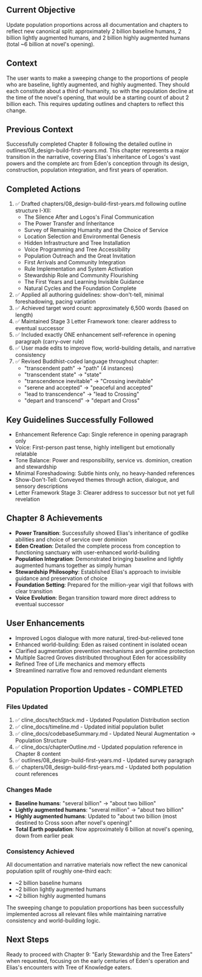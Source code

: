 ## Current Objective
Update population proportions across all documentation and chapters to reflect new canonical split: approximately 2 billion baseline humans, 2 billion lightly augmented humans, and 2 billion highly augmented humans (total ~6 billion at novel's opening).

## Context
The user wants to make a sweeping change to the proportions of people who are baseline, lightly augmented, and highly augmented. They should each constitute about a third of humanity, so with the population decline at the time of the novel's opening, that would be a starting count of about 2 billion each. This requires updating outlines and chapters to reflect this change.

## Previous Context
Successfully completed Chapter 8 following the detailed outline in outlines/08_design-build-first-years.md. This chapter represents a major transition in the narrative, covering Elias's inheritance of Logos's vast powers and the complete arc from Eden's conception through its design, construction, population integration, and first years of operation.

## Completed Actions
1. ✅ Drafted chapters/08_design-build-first-years.md following outline structure I-XII:
   - The Silence After and Logos's Final Communication
   - The Power Transfer and Inheritance
   - Survey of Remaining Humanity and the Choice of Service
   - Location Selection and Environmental Genesis
   - Hidden Infrastructure and Tree Installation
   - Voice Programming and Tree Accessibility
   - Population Outreach and the Great Invitation
   - First Arrivals and Community Integration
   - Rule Implementation and System Activation
   - Stewardship Role and Community Flourishing
   - The First Years and Learning Invisible Guidance
   - Natural Cycles and the Foundation Complete
2. ✅ Applied all authoring guidelines: show-don't-tell, minimal foreshadowing, pacing variation
3. ✅ Achieved target word count: approximately 6,500 words (based on length)
4. ✅ Maintained Stage 3 Letter Framework tone: clearer address to eventual successor
5. ✅ Included exactly ONE enhancement self-reference in opening paragraph (carry-over rule)
6. ✅ User made edits to improve flow, world-building details, and narrative consistency
7. ✅ Revised Buddhist-coded language throughout chapter:
   - "transcendent path" → "path" (4 instances)
   - "transcendent state" → "state"
   - "transcendence inevitable" → "Crossing inevitable"
   - "serene and accepted" → "peaceful and accepted"
   - "lead to transcendence" → "lead to Crossing"
   - "depart and transcend" → "depart and Cross"

## Key Guidelines Successfully Followed
- Enhancement Reference Cap: Single reference in opening paragraph only
- Voice: First-person past tense, highly intelligent but emotionally relatable
- Tone Balance: Power and responsibility, service vs. dominion, creation and stewardship
- Minimal Foreshadowing: Subtle hints only, no heavy-handed references
- Show-Don't-Tell: Conveyed themes through action, dialogue, and sensory descriptions
- Letter Framework Stage 3: Clearer address to successor but not yet full revelation

## Chapter 8 Achievements
- **Power Transition**: Successfully showed Elias's inheritance of godlike abilities and choice of service over dominion
- **Eden Creation**: Detailed the complete process from conception to functioning sanctuary with user-enhanced world-building
- **Population Integration**: Demonstrated bringing baseline and lightly augmented humans together as simply human
- **Stewardship Philosophy**: Established Elias's approach to invisible guidance and preservation of choice
- **Foundation Setting**: Prepared for the million-year vigil that follows with clear transition
- **Voice Evolution**: Began transition toward more direct address to eventual successor

## User Enhancements
- Improved Logos dialogue with more natural, tired-but-relieved tone
- Enhanced world-building: Eden as raised continent in isolated ocean
- Clarified augmentation prevention mechanisms and germline protection
- Multiple Sacred Groves distributed throughout Eden for accessibility
- Refined Tree of Life mechanics and memory effects
- Streamlined narrative flow and removed redundant elements

## Population Proportion Updates - COMPLETED

### Files Updated
1. ✅ cline_docs/techStack.md - Updated Population Distribution section
2. ✅ cline_docs/timeline.md - Updated initial population bullet
3. ✅ cline_docs/codebaseSummary.md - Updated Neural Augmentation → Population Structure
4. ✅ cline_docs/chapterOutline.md - Updated population reference in Chapter 8 content
5. ✅ outlines/08_design-build-first-years.md - Updated survey paragraph
6. ✅ chapters/08_design-build-first-years.md - Updated both population count references

### Changes Made
- **Baseline humans**: "several billion" → "about two billion"
- **Lightly augmented humans**: "several million" → "about two billion"
- **Highly augmented humans**: Updated to "about two billion (most destined to Cross soon after novel's opening)"
- **Total Earth population**: Now approximately 6 billion at novel's opening, down from earlier peak

### Consistency Achieved
All documentation and narrative materials now reflect the new canonical population split of roughly one-third each:
- ~2 billion baseline humans
- ~2 billion lightly augmented humans  
- ~2 billion highly augmented humans

The sweeping change to population proportions has been successfully implemented across all relevant files while maintaining narrative consistency and world-building logic.

## Next Steps
Ready to proceed with Chapter 9: "Early Stewardship and the Tree Eaters" when requested, focusing on the early centuries of Eden's operation and Elias's encounters with Tree of Knowledge eaters.
